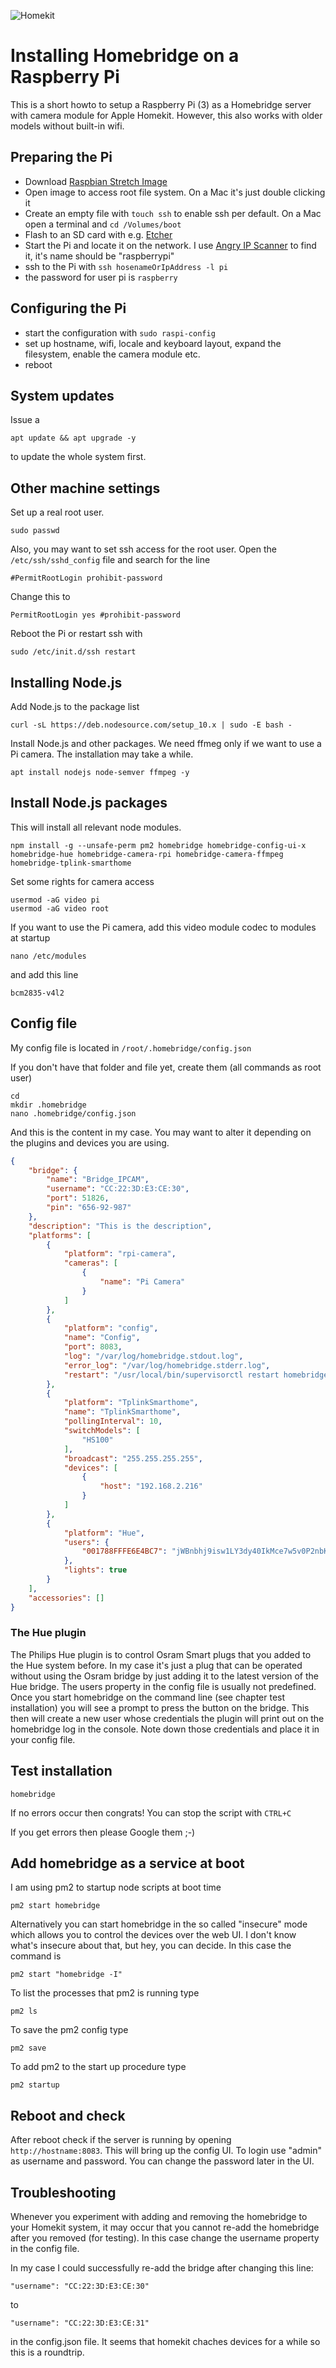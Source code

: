 ![Homekit](homekit.png)

# Installing Homebridge on a Raspberry Pi

This is a short howto to setup a Raspberry Pi (3) as a Homebridge server with camera module for Apple Homekit. However, this also works with older models without built-in wifi.

## Preparing the Pi

- Download [Raspbian Stretch Image](https://downloads.raspberrypi.org/raspbian_lite_latest)
- Open image to access root file system. On a Mac it's just double clicking it
- Create an empty file with ```touch ssh``` to enable ssh per default. On a Mac open a terminal and ```cd /Volumes/boot```
- Flash to an SD card with e.g. [Etcher](https://etcher.io/)
- Start the Pi and locate it on the network. I use [Angry IP Scanner](https://angryip.org/) to find it, it's name should be "raspberrypi"
- ssh to the Pi with ```ssh hosenameOrIpAddress -l pi```
- the password for user pi is ```raspberry```

## Configuring the Pi

- start the configuration with ```sudo raspi-config```
- set up hostname, wifi, locale and keyboard layout, expand the filesystem, enable the camera module etc.
- reboot

## System updates

Issue a

```plaintext
apt update && apt upgrade -y
```

to update the whole system first.

## Other machine settings

Set up a real root user.

```plaintext
sudo passwd
```

Also, you may want to set ssh access for the root user. Open the ```/etc/ssh/sshd_config``` file and search for the line

```plaintext
#PermitRootLogin prohibit-password
```

Change this to

```plaintext
PermitRootLogin yes #prohibit-password
```

Reboot the Pi or restart ssh with

```plaintext
sudo /etc/init.d/ssh restart
```

## Installing Node.js

Add Node.js to the package list

```plaintext
curl -sL https://deb.nodesource.com/setup_10.x | sudo -E bash -
```

Install Node.js and other packages. We need ffmeg only if we want to use a Pi camera. The installation may take a while.

```plaintext
apt install nodejs node-semver ffmpeg -y
```

## Install Node.js packages

This will install all relevant node modules.

```plaintext
npm install -g --unsafe-perm pm2 homebridge homebridge-config-ui-x homebridge-hue homebridge-camera-rpi homebridge-camera-ffmpeg homebridge-tplink-smarthome
```

Set some rights for camera access

```plaintext
usermod -aG video pi
usermod -aG video root
```

If you want to use the Pi camera, add this video module codec to modules at startup

```plaintext
nano /etc/modules
```

and add this line

```plaintext
bcm2835-v4l2
```

## Config file

My config file is located in ```/root/.homebridge/config.json```

If you don't have that folder and file yet, create them (all commands as root user)

```plaintext
cd
mkdir .homebridge
nano .homebridge/config.json
```

And this is the content in my case. You may want to alter it depending on the plugins and devices you are using.

```json
{
    "bridge": {
        "name": "Bridge_IPCAM",
        "username": "CC:22:3D:E3:CE:30",
        "port": 51826,
        "pin": "656-92-987"
    },
    "description": "This is the description",
    "platforms": [
        {
            "platform": "rpi-camera",
            "cameras": [
                {
                    "name": "Pi Camera"
                }
            ]
        },
        {
            "platform": "config",
            "name": "Config",
            "port": 8083,
            "log": "/var/log/homebridge.stdout.log",
            "error_log": "/var/log/homebridge.stderr.log",
            "restart": "/usr/local/bin/supervisorctl restart homebridge"
        },
        {
            "platform": "TplinkSmarthome",
            "name": "TplinkSmarthome",
            "pollingInterval": 10,
            "switchModels": [
                "HS100"
            ],
            "broadcast": "255.255.255.255",
            "devices": [
                {
                    "host": "192.168.2.216"
                }
            ]
        },
        {
            "platform": "Hue",
            "users": {
                "001788FFFE6E4BC7": "jWBnbhj9isw1LY3dy40IkMce7w5v0P2nbKD3OrXN"
            },
            "lights": true
        }
    ],
    "accessories": []
}
```

### The Hue plugin

The Philips Hue plugin is to control Osram Smart plugs that you added to the Hue system before. In my case it's just a plug that can be operated without using the Osram bridge by just adding it to the latest version of the Hue bridge. The users property in the config file is usually not predefined. Once you start homebridge on the command line (see chapter test installation) you will see a prompt to press the button on the bridge. This then will create a new user whose credentials the plugin will print out on the homebridge log in the console. Note down those credentials and place it in your config file.

## Test installation

```plaintext
homebridge
```

If no errors occur then congrats! You can stop the script with ```CTRL+C```

If you get errors then please Google them ;-)

## Add homebridge as a service at boot

I am using pm2 to startup node scripts at boot time

```plaintext
pm2 start homebridge
```

Alternatively you can start homebridge in the so called "insecure" mode which allows you to control the devices over the web UI. I don't know what's insecure about that, but hey, you can decide. In this case the command is

```plaintext
pm2 start "homebridge -I"
```

To list the processes that pm2 is running type

```plaintext
pm2 ls
```

To save the pm2 config type

```plaintext
pm2 save
```

To add pm2 to the start up procedure type

```plaintext
pm2 startup
```

## Reboot and check

After reboot check if the server is running by opening ```http://hostname:8083```. This will bring up the config UI. To login use "admin" as username and password. You can change the password later in the UI.

## Troubleshooting

Whenever you experiment with adding and removing the homebridge to your Homekit system, it may occur that you cannot re-add the homebridge after you removed (for testing). In this case change the username property in the config file.

In my case I could successfully re-add the bridge after changing this line:

```plaintext
"username": "CC:22:3D:E3:CE:30"
```

to

```plaintext
"username": "CC:22:3D:E3:CE:31"
```

in the config.json file. It seems that homekit chaches devices for a while so this is a roundtrip.